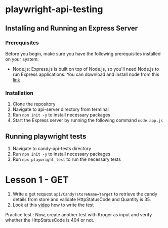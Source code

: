 # playwright-api-testing

## Installing and Running an Express Server

### Prerequisites
Before you begin, make sure you have the following prerequisites installed on your system:

- Node.js: Express.js is built on top of Node.js, so you'll need Node.js to run Express applications. You can download and install node from this [link](https://nodejs.org/en/download)


### Installation
1. Clone the repository
2. Navigate to api-server directory from terminal
3. Run `npm init -y` to install necessary packages
4. Start the Express server by running the following command `node app.js`

## Running playwright tests

1. Navigate to candy-api-tests directory
2. Run `npm init -y` to install necessary packages
3. Run `npx playwright test` to run the necessary tests   


# Lesson 1 - GET

1. Write a get request `api/Candy?storeName=Target` to retrieve the candy details from store and validate HttpStatusCode and Quantity is 35.
2. Look at this [video](https://youtu.be/P9s8ENoN80M) how to write the test

Practice test : Now, create another test with Kroger as input and verify whether the HttpStatusCode is 404 or not.

